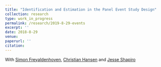 ```yaml
---
title: "Identification and Estimation in the Panel Event Study Design"
collection: research
type: work_in_progress
permalink: /research/2019-8-29-events
excerpt: ''
date: 2018-8-29
venue: 
paperurl: ''
citation: 
---
```

With [Simon Freyaldenhoven](https://simonfreyaldenhoven.github.io/), [Christian Hansen](https://voices.uchicago.edu/christianhansen/) and [Jesse Shapiro](https://www.brown.edu/Research/Shapiro/)
